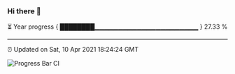 ### Hi there 👋

⏳ Year progress { ████████▁▁▁▁▁▁▁▁▁▁▁▁▁▁▁▁▁▁▁▁▁▁ } 27.33 %

---

⏰ Updated on Sat, 10 Apr 2021 18:24:24 GMT

![Progress Bar CI](https://github.com/liununu/liununu/workflows/Progress%20Bar%20CI/badge.svg)
